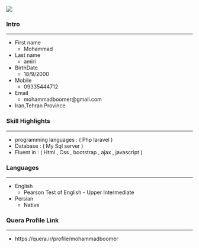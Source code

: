 
<img src="http://s10.picofile.com/file/8406319476/PicsArt_04_07_11_15_15.jpg"> <br>


<h3 id="intro">Intro</h3>

<hr />

<ul>
   <li>First name
    <ul>
      <li>Mohammad</li>
    </ul>
  </li>
     <li>Last name
    <ul>
      <li>amiri</li>
    </ul>
  </li>
  
  
  <li>BirthDate
    <ul>
      <li>18/9/2000</li>
    </ul>
  </li>
  <li>Mobile
    <ul>
      <li>09335444712</li>
    </ul>
  </li>
  <li>Email
    <ul>
      <li>mohammadboomer@gmail.com</li>
    </ul>
  </li>
  <li>Iran,Tehran Province</li>
</ul>
<h3 id="skill-highlights">Skill Highlights</h3>

<hr />

<ul>
 <li> programming languages : ( Php laravel ) </li>   
 <li>     Database : ( My Sql server ) </li> 
 <li>     Fluent in : ( Html , Css , bootstrap , ajax , javascript ) </li>
 
</ul>
<h3 id="languages">Languages</h3>

<hr />

<ul>
  <li>English
    <ul>
      <li>Pearson Test of English - Upper Intermediate</li>
    </ul>
  </li>
  <li>Persian
    <ul>
      <li>Native</li>
    </ul>
  </li>
</ul>
<h3 id="quera-profile-link">Quera Profile Link</h3>

<hr />

<ul>
  <li>https://quera.ir/profile/mohammadboomer</li>
</ul>



